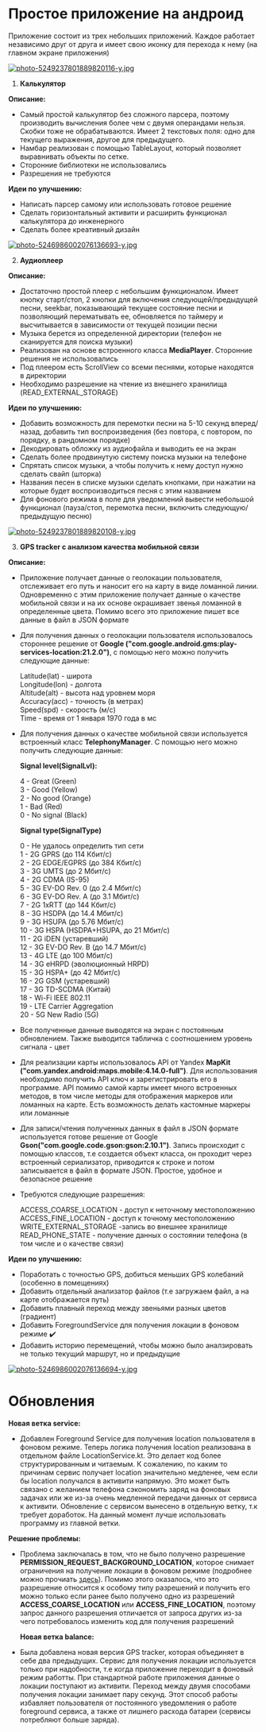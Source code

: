 # Простое приложение на андроид

Приложение состоит из трех небольших приложений. Каждое работает независимо друг от друга и имеет свою иконку для перехода к нему (на главном экране приложения)

[![photo-5249237801889820116-y.jpg](https://i.postimg.cc/0yHR9DXw/photo-5249237801889820116-y.jpg)](https://postimg.cc/LJf0TYp9)

1. **Калькулятор** 
   
**Описание:** 

- Самый простой калькулятор без сложного парсера, поэтому производить вычисления более чем с двумя операндами нельзя. Скобки тоже не обрабатываются.
Имеет 2 текстовых поля: одно для текущего выражения, другое для предыдущего.
- Намбар реализован с помощью TableLayout, который позволяет выравнивать объекты по сетке.
- Сторонние библиотеки не использовались 
- Разрешения не требуются

**Идеи по улучшению:** 

- Написать парсер самому или использовать готовое решение 
- Сделать горизонтальный активити и расширить функционал калькулятора до инженерного 
- Сделать более креативный дизайн

[![photo-5246986002076136693-y.jpg](https://i.postimg.cc/QCjxcjqZ/photo-5246986002076136693-y.jpg)](https://postimg.cc/34bTT56t)

2. **Аудиоплеер**

**Описание:** 

- Достаточно простой плеер с небольшим функционалом. Имеет кнопку старт/стоп, 2 кнопки для включения следующей/предыдущей песни, seekbar, показывающий текущее состояние песни и позволяющий перематывать ее,
обновляется по таймеру и высчитывается в зависимости от текущей позиции песни
- Музыка берется из определенной директории (телефон не сканируется для поиска музыки)
- Реализован на основе встроенного класса **MediaPlayer**. Сторонние решения не использовались
- Под плеером есть ScrollView со всеми песнями, которые находятся в директории
- Необходимо разрешение на чтение из внешнего хранилища (READ_EXTERNAL_STORAGE)

**Идеи по улучшению:** 

- Добавить возможность для перемотки песни на 5-10 секунд вперед/назад, добавить тип воспроизведения (без повтора, с повтором, по порядку, в рандомном порядке)
- Декодировать обложку из аудиофайла и выводить ее на экран 
- Сделать более продвинутую систему поиска музыки на телефоне 
- Спрятать список музыки, а чтобы получить к нему доступ нужно сделать свайп (шторка) 
- Названия песен в списке музыки сделать кнопками, при нажатии на которые будет воспроизводиться песня с этим названием
- Для фонового режима в поле для уведомлений вывести небольшой функционал (пауза/стоп, перемотка песни, включить следующую/предыдущую песню)

[![photo-5249237801889820108-y.jpg](https://i.postimg.cc/5yVPS2yg/photo-5249237801889820108-y.jpg)](https://postimg.cc/wywc6HhR)

3. **GPS tracker с анализом качества мобильной связи**

**Описание:** 

- Приложение получает данные о геолокации пользователя, отслеживает его путь и наносит его на карту в виде ломанной линии. Одновременно с этим приложение получает данные о качестве мобильной связи и на их основе
окрашивает звенья ломанной в определенные цвета. Помимо всего это приложение пишет все данные в файл в JSON формате

- Для получения данных о геолокации пользователя использовалось стороннее решение от **Google ("com.google.android.gms:play-services-location:21.2.0")**, с помощью него можно получить следующие данные:

   Latitude(lat) - широта \
   Longitude(lon) - долгота \
   Altitude(alt) - высота над уровнем моря \
   Accuracy(acc) - точность (в метрах) \
   Speed(spd) - скорость (м/с) \
   Time - время от 1 января 1970 года в мс 

- Для получения данных о качестве мобильной связи используется встроенный класс **TelephonyManager**. С помощью него можно получить следующие данные:

   **Signal level(SignalLvl):**
   
   4 - Great (Green) \
   3 - Good (Yellow) \
   2 - No good (Orange) \
   1 - Bad (Red) \
   0 - No signal (Black)

   **Signal type(SignalType)**
   
   0	- Не удалось определить тип сети \
   1	- 2G GPRS (до 114 Кбит/с) \
   2	-	2G EDGE/EGPRS (до 384 Кбит/с) \
   3	- 3G UMTS (до 2 Мбит/с) \
   4	- 2G CDMA (IS-95) \
   5	- 3G EV-DO Rev. 0 (до 2.4 Мбит/с) \
   6	- 3G EV-DO Rev. A (до 3.1 Мбит/с) \
   7	- 2G 1xRTT (до 144 Кбит/с) \
   8	- 3G HSDPA (до 14.4 Мбит/с) \
   9	- 3G HSUPA (до 5.76 Мбит/с) \
   10 - 3G	HSPA (HSDPA+HSUPA, до 21 Мбит/с) \
   11 - 2G iDEN (устаревший) \
   12 - 3G	EV-DO Rev. B (до 14.7 Мбит/с) \
   13 - 4G	LTE (до 100 Мбит/с) \
   14 - 3G	eHRPD (эволюционный HRPD) \
   15 - 3G	HSPA+ (до 42 Мбит/с) \
   16 - 2G	GSM (устаревший) \
   17 - 3G	TD-SCDMA (Китай) \
   18 - Wi-Fi	IEEE 802.11 \
   19 - LTE Carrier Aggregation \
   20 - 5G	New Radio (5G)

- Все полученные данные выводятся на экран с постоянным обновлением. Также выводится табличка с соотношением уровень сигнала - цвет

- Для реализации карты использовалось API от Yandex **MapKit ("com.yandex.android:maps.mobile:4.14.0-full")**. Для использования необходимо получить API ключ и зарегистрировать его в программе.
API помимо самой карты имеет много встроенных методов, в том числе методы для отображения маркеров или ломанных на карте. Есть возможность делать кастомные маркеры или ломанные

- Для записи/чтения полученных данных в файл в JSON формате используется готове решение от Google **Gson("com.google.code.gson:gson:2.10.1")**. Запись происходит с помощью классов,
т.е создается объект класса, он проходит через встроенный сериализатор, приводится к строке и потом записывается в файл в формате JSON. Простое, удобное и безопасное решение

- Требуются следующие разрешения:

   ACCESS_COARSE_LOCATION - доступ к неточному местоположению \
   ACCESS_FINE_LOCATION - доступ к точному местоположению \
   WRITE_EXTERNAL_STORAGE -запись во внешнее хранилище \
   READ_PHONE_STATE - получение данных о состоянии телефона (в том числе и о качестве связи)

**Идеи по улучшению:** 

- Поработать с точностью GPS, добиться меньших GPS колебаний (особенно в помещениях) 
- Добавить отдельный анализатор файлов (т.е загружаем файл, а на карте отображается путь) 
- Добавить плавный переход между звеньями разных цветов (градиент) 
- Добавить ForegroundService для получения локации в фоновом режиме ✔️
- Добавить историю перемещений, чтобы можно было аналзировать не только текущий маршрут, но и предыдущие

[![photo-5246986002076136694-y.jpg](https://i.postimg.cc/7LkT6rT0/photo-5246986002076136694-y.jpg)](https://postimg.cc/G4Xp7NKm)

# Обновления

**Новая ветка service:**

- Добавлен Foreground Service для получения location пользователя в фоновом режиме. Теперь логика получения location 
реализована в отдельном файле LocationService.kt. Это делает код более структурированным и читаемым. К сожалению, по каким то причинам
сервис получает location значительно медленее, чем если бы location получался в активити напрямую. Это может быть связано с желанием
телефона сэкономить заряд на фоновых задачах или же из-за очень медленной передачи данных от сервиса к активити. Обновление с сервисом
вынесено в отдельную ветку, т.к требует доработок. На данный момент лучше использовать программу из главной ветки.

**Решение проблемы:**

- Проблема заключалась в том, что не было получено разрешение **PERMISSION_REQUEST_BACKGROUND_LOCATION**, которое снимает ограничения на получение локации в фоновом режиме (подробнее можно прочиать [здесь](https://developer.android.com/about/versions/oreo/background-location-limits?hl=ru)). Помимо этого оказалось, что это разрешение относится к особому типу разрешений и получить его можно только если ранее было получено одно из разрешений **ACCESS_COARSE_LOCATION** или **ACCESS_FINE_LOCATION**, поэтому запрос данного разрешения отличается от запроса других из-за чего потребовалось изменить код для получения разрешений

  **Новая ветка balance:**

- Была добавлена новая версия GPS tracker, которая объединяет в себе два предыдущих. Сервис для получения локации используется только при надобности, т.е когда приложение переходит в фоновый режим работты. При стандартной работе приложения данные о локации поступают из активити. Переход между двумя способами получения локации занимает пару секунд. Этот способ работы избавляет пользователя от постоянного уведомления о работе foreground сервиса, а также от лишнего расхода батареи (сервисы потребляют больше заряда).
